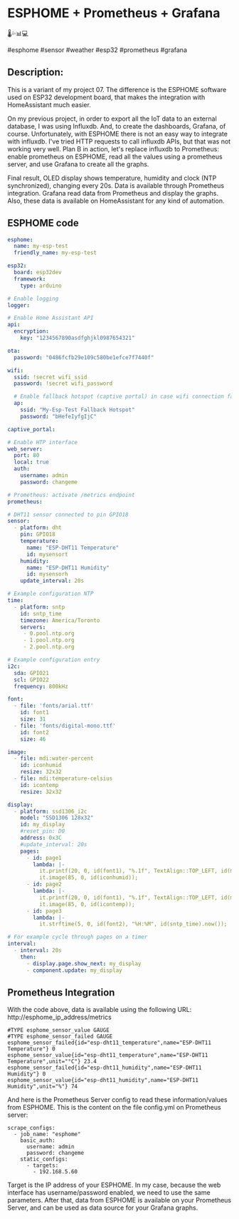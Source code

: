 # ESPHOME + Prometheus + Grafana
🌡️💦📊💻

#esphome #sensor #weather #esp32 #prometheus #grafana


## Description:

This is a variant of my project 07. The difference is the ESPHOME software used on ESP32 development board, that makes the integration with HomeAssistant much easier. 

On my previous project, in order to export all the IoT data to an external database, I was using Influxdb. And, to create the dashboards, Grafana, of course. Unfortunately, with ESPHOME there is not an easy way to integrate with influxdb. I've tried HTTP requests to call influxdb APIs, but that was not working very well. Plan B in action, let's replace influxdb to Prometheus: enable prometheus on ESPHOME, read all the values using a prometheus server, and use Grafana to create all the graphs.

Final result, OLED display shows temperature, humidity and clock (NTP synchronized), changing every 20s. Data is available through Prometheus integration. Grafana read data from Prometheus and display the graphs. Also, these data is available on HomeAssistant for any kind of automation. 

## ESPHOME code

```yaml
esphome:
  name: my-esp-test
  friendly_name: my-esp-test

esp32:
  board: esp32dev
  framework:
    type: arduino

# Enable logging
logger:

# Enable Home Assistant API
api:
  encryption:
    key: "1234567890asdfghjkl0987654321"

ota:
  password: "0486fcfb29e109c580be1efce7f7440f"

wifi:
  ssid: !secret wifi_ssid
  password: !secret wifi_password

  # Enable fallback hotspot (captive portal) in case wifi connection fails
  ap:
    ssid: "My-Esp-Test Fallback Hotspot"
    password: "bHefeIyfgIjC"

captive_portal:

# Enable HTP interface
web_server:
  port: 80
  local: true
  auth:
    username: admin
    password: changeme    

# Prometheus: activate /metrics endpoint
prometheus:

# DHT11 sensor connected to pin GPIO18
sensor:
  - platform: dht
    pin: GPIO18
    temperature:
      name: "ESP-DHT11 Temperature"
      id: mysensort
    humidity:
      name: "ESP-DHT11 Humidity"
      id: mysensorh
    update_interval: 20s

# Example configuration NTP
time:
  - platform: sntp
    id: sntp_time
    timezone: America/Toronto
    servers:
     - 0.pool.ntp.org
     - 1.pool.ntp.org
     - 2.pool.ntp.org

# Example configuration entry
i2c:
  sda: GPIO21
  scl: GPIO22
  frequency: 800kHz

font:
  - file: 'fonts/arial.ttf'
    id: font1
    size: 31
  - file: 'fonts/digital-mono.ttf'
    id: font2
    size: 46

image:
  - file: mdi:water-percent
    id: iconhumid
    resize: 32x32
  - file: mdi:temperature-celsius
    id: icontemp
    resize: 32x32

display:
  - platform: ssd1306_i2c
    model: "SSD1306 128x32"
    id: my_display
    #reset_pin: D0
    address: 0x3C
    #update_interval: 20s
    pages:
      - id: page1
        lambda: |-
          it.printf(20, 0, id(font1), "%.1f", TextAlign::TOP_LEFT, id(mysensorh).state);
          it.image(85, 0, id(iconhumid));
      - id: page2
        lambda: |-
          it.printf(20, 0, id(font1), "%.1f", TextAlign::TOP_LEFT, id(mysensort).state);
          it.image(85, 0, id(icontemp));
      - id: page3
        lambda: |-
          it.strftime(5, 0, id(font2), "%H:%M", id(sntp_time).now());

# For example cycle through pages on a timer
interval:
  - interval: 20s
    then:
      - display.page.show_next: my_display
      - component.update: my_display
```

## Prometheus Integration

With the code above, data is available using the following URL: http://esphome_ip_address/metrics

```
#TYPE esphome_sensor_value GAUGE
#TYPE esphome_sensor_failed GAUGE
esphome_sensor_failed{id="esp-dht11_temperature",name="ESP-DHT11 Temperature"} 0
esphome_sensor_value{id="esp-dht11_temperature",name="ESP-DHT11 Temperature",unit="°C"} 23.4
esphome_sensor_failed{id="esp-dht11_humidity",name="ESP-DHT11 Humidity"} 0
esphome_sensor_value{id="esp-dht11_humidity",name="ESP-DHT11 Humidity",unit="%"} 74
```

And here is the Prometheus Server config to read these information/values from ESPHOME. This is the content on the file config.yml on Prometheus server:

```
scrape_configs:
  - job_name: "esphome"
    basic_auth:
      username: admin
      password: changeme
    static_configs:
      - targets:
        - 192.168.5.60
```

Target is the IP address of your ESPHOME. In my case, because the web interface has username/password enabled, we need to use the same parameters. After that, data from ESPHOME is available on your Prometheus Server, and can be used as data source for your Grafana graphs.

